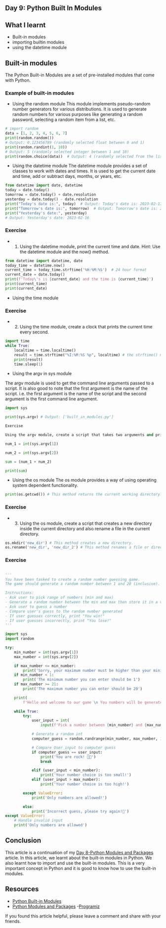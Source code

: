 ## Day 9: Python Built In Modules

## What I learnt

- Built-in modules
- importing builtin modules
- using the datetime module

## Built-in modules

The Python Built-in Modules are a set of pre-installed modules that come with Python.

### Example of built-in modules

- Using the random module
  This module implements pseudo-random number generators for various distributions.
  It is used to generate random numbers for various purposes like generating a random password, selecting a random item from a list, etc.

```python
# import random
data = [1, 2, 3, 4, 5, 6, 7]
print(random.random())
# Output: 0.123456789 (randomly selected float between 0 and 1)
print(random.randint(1, 10))
# Output: 5 (randomly selected integer between 1 and 10)
print(random.choice(data))  # Output: 4 (randomly selected from the list)
```

- Using the datetime module
  The datetime module provides a set of classes to work with dates and times. It is used to get the current date and time, add or subtract days, months, or years, etc.

```python
from datetime import date, datetime
today = date.today()
tomorrow = date.today() + date.resolution
yesterday = date.today() - date.resolution
print("Today's date is:", today)  # Output: Today's date is: 2023-02-17
print("Tomorrow's date is:", tomorrow)  # Output: Tomorrow's date is: 2023-02-18
print("Yesterday's date:", yesterday)
# Output: Yesterday's date: 2023-02-16
```

### Exercise

- 1. Using the datetime module, print the current time and date.
     Hint: Use the datetime module and the now() method.

```python
from datetime import datetime, date
today_time = datetime.now()
current_time = today_time.strftime('%H:%M:%S')  # 24 hour format
current_date = date.today()
print(f'Today\'s is {current_date} and the time is {current_time}')
print(current_time)
print(current_date)
```

- Using the time module

### Exercise

- 2. Using the time module, create a clock that prints the current time every second.

```python
import time
while True:
    localtime = time.localtime()
    result = time.strftime("%I:%M:%S %p", localtime) # the strftime() method takes two arguments, the format and the time object to format and returns a string representing the time.
    print(result)
    time.sleep(1)
```

- Using the argv in sys module

The argv module is used to get the command line arguments passed to a script.
It is also good to note that the first argument is the name of the script.
i.e. the first argument is the name of the script and the second argument is the first command line argument.

```python
import sys

print(sys.argv) # Output: ['built_in_modules.py']

Exercise

Using the argv module, create a script that takes two arguments and prints the sum of the two numbers.

num_1 = int(sys.argv[1])

num_2 = int(sys.argv[2])

sum = (num_1 + num_2)

print(sum)
```

- Using the os module
  The os module provides a way of using operating system dependent functionality.

```python
print(os.getcwd()) # This method returns the current working directory.
```

### Exercise

- 3. Using the os module, create a script that creates a new directory inside the current directory and also rename a file in the current directory.

```python
os.mkdir('new_dir') # This method creates a new directory.
os.rename('new_dir', 'new_dir_2') # This method renames a file or directory.
```

### Exercise

```python

'''
You have been tasked to create a random number guessing game.
The game should generate a random number between 1 and 20 (inclusive).

Instructions:
- Ask user to pick range of numbers (min and max)
- Generate a random number between the min and max then store it in a variable
- Ask user to guess a number
- Compare user's guess to the random number generated
- If user guesses correctly, print "You win!"
- If user guesses incorrectly, print "You lose!"
'''

import sys
import random

try:
    min_number = int(sys.argv[1])
    max_number = int(sys.argv[2])

    if max_number <= min_number:
        print('Sorry, your maximum number must be higher than your minimum number')
    if min_number < 1:
        print('The minimum number you can enter should be 1')
    if max_number >= 21:
        print('The maximum number you can enter should be 20')

    print(
        f'Hello and welcome to our game \n You numbers will be generated between {min_number} and { max_number}')

    while True:
        try:
            user_input = int(
                input(f'Pick a number between {min_number} and {max_number} \n >>>'))

            # Generate a random int
            computer_guess = random.randrange(min_number, max_number, 1)

            # Compare User input to computer guess
            if computer_guess == user_input:
                print('You are rock! 🤘🏾')
                break

            elif (user_input < min_number):
                print('Your number choice is too small!')
            elif (user_input > max_number):
                print('Your number choice is too high!')

        except ValueError:
            print('Only numbers are allowed!')

        else:
            print('Incorrect guess, please try again!🙁')
except ValueError:
    # Handle invalid input
    print('Only numbers are allowed')

```

## Conclusion

This article is a continuation of my [Day 8-Python Modules and Packages](https://dev.to/jobizil/day-8-modules-5bfh) article.
In this article, we learnt about the built-in modules in Python. We also learnt how to import and use the built-in modules. This is a very important concept in Python and it is good to know how to use the built-in modules.

## Resources

- [Python Built-in Modules](https://docs.python.org/3/py-modindex.html)
- [Python Modules and Packages](https://dev.to/jobizil/day-8-modules-5bfh) -[Programiz](https://www.programiz.com/python-programming/methods/built-in)

If you found this article helpful, please leave a comment and share with your friends.
